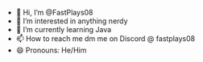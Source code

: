 - 👋 Hi, I’m @FastPlays08
- 👀 I’m interested in anything nerdy
- 🌱 I’m currently learning Java
- 📫 How to reach me dm me on Discord @ fastplays08
- 😄 Pronouns: He/Him

<!---
FastPlays08/FastPlays08 is a ✨ special ✨ repository because its `README.md` (this file) appears on your GitHub profile.
You can click the Preview link to take a look at your changes.
--->
